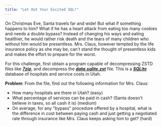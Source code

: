 ```yaml
---
title: "Let Out Your Excited SQL!"
---
```


On Christmas Eve, Santa travels far and wide! But what if something happens to him? What if he has a heart attack from eating too many cookies and needs a double bypass? Instead of changing his ways and eating healthier, he would rather risk death and the tears of many children who without him would be presentless. Mrs. Claus, however tempted by the life insurance policy as she may be, can't stand the thought of presentless kids and makes the effort to prepare for the worst.

For this challenge, first obtain a program capable of decompressing ZSTD files like **_[7zip](https://www.7-zip.org/)_**, and decompress the **_[data.sqlite.zst](./data.sqlite.zst)_** file. This is a **_[SQLite](https://www.sqlite.org/download.html)_** database of hospitals and service costs in Utah.

**Problem**: From the file, find out the following information for Mrs. Claus:

- How many hospitals are there in Utah? (easy)
- What percentage of services can be paid in cash? (Santa doesn't believe in taxes, so all cash it is) (medium)
- On average, for any "bypass" procedure offered by a hospital, what is the difference in cost between paying cash and just getting a negotiated rate through insurance like Mrs. Claus keeps asking him to get? (hard)
